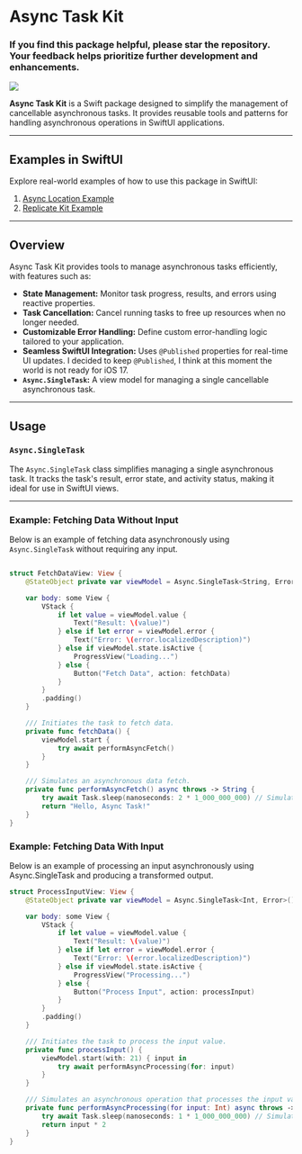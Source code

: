 # Async Task Kit

### If you find this package helpful, please star the repository. Your feedback helps prioritize further development and enhancements.

[![](https://img.shields.io/endpoint?url=https%3A%2F%2Fswiftpackageindex.com%2Fapi%2Fpackages%2Figor11191708%2Fasync-task%2Fbadge%3Ftype%3Dplatforms)](https://swiftpackageindex.com/igor11191708/async-task)

**Async Task Kit** is a Swift package designed to simplify the management of cancellable asynchronous tasks. It provides reusable tools and patterns for handling asynchronous operations in SwiftUI applications.

---

## Examples in SwiftUI

Explore real-world examples of how to use this package in SwiftUI:

1. [Async Location Example](https://github.com/igor11191708/async-location-swift-example)
2. [Replicate Kit Example](https://github.com/igor11191708/replicate-kit-example)

---

## Overview

Async Task Kit provides tools to manage asynchronous tasks efficiently, with features such as:
- **State Management:** Monitor task progress, results, and errors using reactive properties.
- **Task Cancellation:** Cancel running tasks to free up resources when no longer needed.
- **Customizable Error Handling:** Define custom error-handling logic tailored to your application.
- **Seamless SwiftUI Integration:** Uses `@Published` properties for real-time UI updates. I decided to keep `@Published`, I think at this moment the world is not ready for iOS 17. 
- **`Async.SingleTask`:** A view model for managing a single cancellable asynchronous task.
---

## Usage

### `Async.SingleTask`

The `Async.SingleTask` class simplifies managing a single asynchronous task. It tracks the task's result, error state, and activity status, making it ideal for use in SwiftUI views.

---

### Example: Fetching Data Without Input

Below is an example of fetching data asynchronously using `Async.SingleTask` without requiring any input.

```swift

struct FetchDataView: View {
    @StateObject private var viewModel = Async.SingleTask<String, Error>()

    var body: some View {
        VStack {
            if let value = viewModel.value {
                Text("Result: \(value)")
            } else if let error = viewModel.error {
                Text("Error: \(error.localizedDescription)")
            } else if viewModel.state.isActive {
                ProgressView("Loading...")
            } else {
                Button("Fetch Data", action: fetchData)
            }
        }
        .padding()
    }

    /// Initiates the task to fetch data.
    private func fetchData() {
        viewModel.start {
            try await performAsyncFetch()
        }
    }

    /// Simulates an asynchronous data fetch.
    private func performAsyncFetch() async throws -> String {
        try await Task.sleep(nanoseconds: 2 * 1_000_000_000) // Simulate a 2-second delay
        return "Hello, Async Task!"
    }
}
```
### Example: Fetching Data With Input
Below is an example of processing an input asynchronously using Async.SingleTask and producing a transformed output.

```swift
struct ProcessInputView: View {
    @StateObject private var viewModel = Async.SingleTask<Int, Error>()

    var body: some View {
        VStack {
            if let value = viewModel.value {
                Text("Result: \(value)")
            } else if let error = viewModel.error {
                Text("Error: \(error.localizedDescription)")
            } else if viewModel.state.isActive {
                ProgressView("Processing...")
            } else {
                Button("Process Input", action: processInput)
            }
        }
        .padding()
    }

    /// Initiates the task to process the input value.
    private func processInput() {
        viewModel.start(with: 21) { input in
            try await performAsyncProcessing(for: input)
        }
    }

    /// Simulates an asynchronous operation that processes the input value.
    private func performAsyncProcessing(for input: Int) async throws -> Int {
        try await Task.sleep(nanoseconds: 1 * 1_000_000_000) // Simulate a 1-second delay
        return input * 2
    }
}
```
